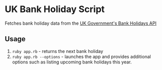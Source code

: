 # UK Bank Holiday Script

Fetches bank holiday data from the [UK Government's Bank Holidays API](https://www.api.gov.uk/gds/bank-holidays/#bank-holidays)

## Usage

1. `ruby app.rb` - returns the next bank holiday
2. `ruby app.rb --options` - launches the app and provides additional options such as listing upcoming bank holidays this year.
